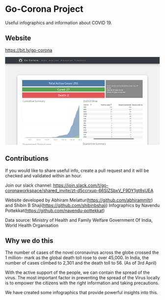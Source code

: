 # Go-Corona Project

Useful infographics and information about COVID 19. 

## Website

https://bit.ly/go-corona

<img src="https://github.com/navendu-pottekkat/go-corona/blob/master/assets/Screenshot%20from%202020-04-04%2012-28-10.png" alt="drawing" width="600"/>

## Contributions

If you would like to share useful info, create a pull request and it will be checked and validated within an hour.

Join our slack channel:
https://join.slack.com/t/go-coronaworkspace/shared_invite/zt-d5ccrxup-66SIZSbxV_F9DY1gt8sUEA 

Website developed by Abhiram Melattur(https://github.com/abhirammltr) and Shibin B Shaji(https://github.com/shibinbshaji)
Infographics by Navendu Pottekkat(https://github.com/navendu-pottekkat)

Data source: Ministry of Health and Family Welfare Government Of India, World Health Organisation

## Why we do this

The number of cases of the novel coronavirus across the globe crossed the 1 million- mark as the global death toll rose to over 45,000. In India, the number of cases climbed to 2,301 and the death toll to 56. (As of 3rd April)

With the active support of the people, we can contain the spread of the virus. The most important factor in preventing the spread of the Virus locally is to empower the citizens with the right information and taking precautions.

We have created some infographics that provide powerful insights into this.
